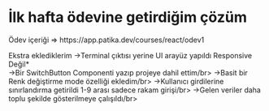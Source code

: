 <h1>İlk hafta ödevine getirdiğim çözüm</h1>
Ödev içeriği => https://app.patika.dev/courses/react/odev1

Ekstra eklediklerim 
->Terminal çıktısı yerine UI arayüz yapıldı Responsive Değil*</br>
->Bir SwitchButton Componenti yazıp projeye dahil ettim/br>
->Basit bir Renk değiştirme mode özelliği ekledim/br>
->Kullanıcı girdilerine sınırlandırma getirildi 1-9 arası sadece rakam girişi/br>
->Gelen veriler daha toplu şekilde gösterilmeye çalışıldı/br>
